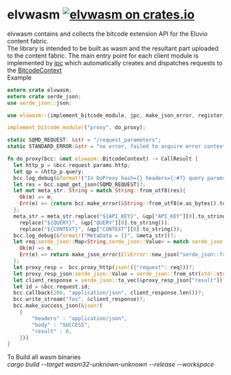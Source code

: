 
# elvwasm [![elvwasm on crates.io](https://img.shields.io/crates/v/elvwasm)](https://crates.io/crates/elvwasm)

elvwasm contains and collects the bitcode extension API for the Eluvio content fabric. </br> The library is intended to be built as wasm and the resultant part uploaded to the content fabric. The main entry point for each client module is implemented by [jpc][__link0] which automatically creates and dispatches requests to the [BitcodeContext][__link1] </br> Example

```rust
extern crate elvwasm;
extern crate serde_json;
use serde_json::json;

use elvwasm::{implement_bitcode_module, jpc, make_json_error, register_handler, BitcodeContext, ElvError, ErrorKinds};

implement_bitcode_module!("proxy", do_proxy);

static SQMD_REQUEST: &str = "/request_parameters";
static STANDARD_ERROR:&str = "no error, failed to acquire error context";

fn do_proxy(bcc: &mut elvwasm::BitcodeContext) -> CallResult {
  let http_p = &bcc.request.params.http;
  let qp = &http_p.query;
  bcc.log_debug(&format!("In DoProxy hash={} headers={:#?} query params={:#?}",&bcc.request.q_info.hash, &http_p.headers, qp))?;
  let res = bcc.sqmd_get_json(SQMD_REQUEST)?;
  let mut meta_str: String = match String::from_utf8(res){
    Ok(m) => m,
    Err(e) => {return bcc.make_error(&String::from_utf8(e.as_bytes().to_vec()).unwrap_or_else(|_| STANDARD_ERROR.to_string()));}
  };
  meta_str = meta_str.replace("${API_KEY}", &qp["API_KEY"][0].to_string()).
    replace("${QUERY}", &qp["QUERY"][0].to_string()).
    replace("${CONTEXT}", &qp["CONTEXT"][0].to_string());
  bcc.log_debug(&format!("MetaData = {}", &meta_str))?;
  let req:serde_json::Map<String,serde_json::Value> = match serde_json::from_str::<serde_json::Map<String,serde_json::Value>>(&meta_str){
    Ok(m) => m,
    Err(e) => return make_json_error(ElvError::new_json("serde_json::from_str failed", ErrorKinds::Invalid, e))
  };
  let proxy_resp =  bcc.proxy_http(json!({"request": req}))?;
  let proxy_resp_json:serde_json::Value = serde_json::from_str(std::str::from_utf8(&proxy_resp).unwrap_or("{}"))?;
  let client_response = serde_json::to_vec(&proxy_resp_json["result"])?;
  let id = &bcc.request.id;
  bcc.callback(200, "application/json", client_response.len())?;
  bcc.write_stream("fos", &client_response)?;
  bcc.make_success_json(&json!(
    {
        "headers" : "application/json",
        "body" : "SUCCESS",
        "result" : 0,
    }))
}
```

To Build all wasm binaries </br> *cargo build --target wasm32-unknown-unknown --release --workspace* </br>

 [__link0]: https://docs.rs/elvwasm/0.1.0/elvwasm/?search=elvwasm::jpc
 [__link1]: https://crates.io/crates/BitcodeContext
